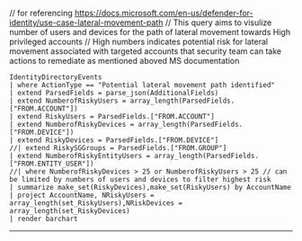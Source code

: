 
// for referencing https://docs.microsoft.com/en-us/defender-for-identity/use-case-lateral-movement-path
// This query aims to visulize number of users and devices for the path of lateral movement towards High privileged accounts
// High numbers indicates potential risk for lateral movement associated with targeted accounts that security team can take actions to remediate as mentioned aboved MS documentation

```Kusto
IdentityDirectoryEvents 
| where ActionType == "Potential lateral movement path identified"
| extend ParsedFields = parse_json(AdditionalFields)
| extend NumberofRiskyUsers = array_length(ParsedFields.["FROM.ACCOUNT"])
| extend RiskyUsers = ParsedFields.["FROM.ACCOUNT"]
| extend NumberofRiskyDevices = array_length(ParsedFields.["FROM.DEVICE"])
| extend RiskyDevices = ParsedFields.["FROM.DEVICE"]
//| extend RiskySGGroups = ParsedFields.["FROM.GROUP"]
| extend NumberofRiskyEntityUsers = array_length(ParsedFields.["FROM.ENTITY_USER"])
//| where NumberofRiskyDevices > 25 or NumberofRiskyUsers > 25 // can be limited by numbers of users and devices to filter highest risk
| summarize make_set(RiskyDevices),make_set(RiskyUsers) by AccountName
| project AccountName, NRiskyUsers = array_length(set_RiskyUsers),NRiskDevices = array_length(set_RiskyDevices)
| render barchart 
```
***

